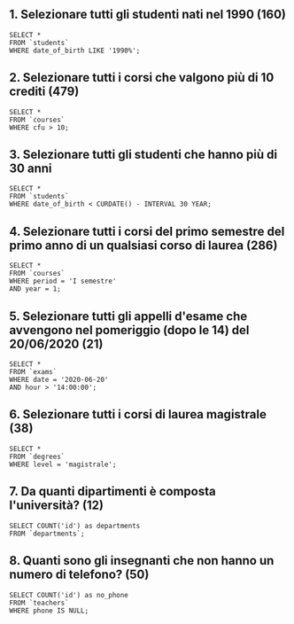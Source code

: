 ## 1. Selezionare tutti gli studenti nati nel 1990 (160)

    SELECT *
    FROM `students`
    WHERE date_of_birth LIKE '1990%';

## 2. Selezionare tutti i corsi che valgono più di 10 crediti (479)

    SELECT *
    FROM `courses`
    WHERE cfu > 10;

## 3. Selezionare tutti gli studenti che hanno più di 30 anni

    SELECT *
    FROM `students`
    WHERE date_of_birth < CURDATE() - INTERVAL 30 YEAR;

## 4. Selezionare tutti i corsi del primo semestre del primo anno di un qualsiasi corso di laurea (286)

    SELECT *
    FROM `courses`
    WHERE period = 'I semestre'
    AND year = 1;

## 5. Selezionare tutti gli appelli d'esame che avvengono nel pomeriggio (dopo le 14) del 20/06/2020 (21)

    SELECT *
    FROM `exams`
    WHERE date = '2020-06-20'
    AND hour > '14:00:00';

## 6. Selezionare tutti i corsi di laurea magistrale (38)

    SELECT *
    FROM `degrees`
    WHERE level = 'magistrale';

## 7. Da quanti dipartimenti è composta l'università? (12)

    SELECT COUNT('id') as departments
    FROM `departments`;

## 8. Quanti sono gli insegnanti che non hanno un numero di telefono? (50)

    SELECT COUNT('id') as no_phone
    FROM `teachers`
    WHERE phone IS NULL;

